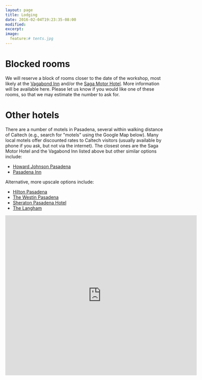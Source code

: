 ```yaml
---
layout: page
title: Lodging
date: 2016-02-04T19:23:35-08:00
modified:
excerpt:
image:
  feature:# tents.jpg
---
```


# Blocked rooms

We will reserve a block of rooms closer to the date of the workshop,
most likely at the
[Vagabond Inn](http://www.vagabondinn.com/california/vagabond-inn-pasadena.aspx)
and/or the
[Saga Motor Hotel](http://www.thesagamotorhotel.com/).
More information will be available here.
Please let us know if you would like one of these rooms, so that we
may estimate the number to ask for.

<!--

We have blocked 20 double rooms at the
[Vagabond Inn](http://www.vagabondinn.com/california/vagabond-inn-pasadena.aspx)
with a booking deadline of TODO. In order to book one of the rooms and
benefit from the reduced rate of USD TODO per night you will have to
phone the Vagabond Inn at [++1 626-449-3170](tel:++1 626-449-3170) and
tell them that the booking is for Unifying GR tests. The earliest
arrival date in the reserved block is TODO and the latest departure
date is TODO

<iframe width="425" height="350" frameborder="0" scrolling="no" marginheight="0" marginwidth="0" src="https://maps.google.com/maps?f=d&amp;source=embed&amp;saddr=Vagabond+Inn+Executive+Pasadena,+East+Colorado+Boulevard,+Pasadena,+CA&amp;daddr=1216+E+California+Blvd,+California+Institute+of+Technology,+Pasadena,+CA+91125&amp;hl=en&amp;geocode=FUMHCQIdr4r1-CEGkCOqwhMTwCmXX-XzWsPCgDEGkCOqwhMTwA%3BFfLeCAIdoIr1-CmbBpzKp8TCgDF6t1MLE5pudA&amp;aq=0&amp;oq=Vaga&amp;sll=34.140918,-118.125451&amp;sspn=0.014652,0.018797&amp;dirflg=w&amp;doflg=ptk&amp;mra=ls&amp;ie=UTF8&amp;t=m&amp;ll=34.140925,-118.125455&amp;spn=0.010031,0.001064&amp;z=15&amp;output=embed"></iframe>

A second set of TODO single and TODO double rooms has been blocked at
the [Saga Motor Hotel](http://www.thesagamotorhotel.com/). TODO of the
double rooms are poolside rooms. Room rates range from USD TODO+tax
(single), USD TODO+tax (double), and USD TODO+tax (poolside double)
and rooms are are available by phoning the Saga
[++1 626-795-0431](tel:++1 626-795-0431) ([800-793-7242](tel:
800-793-7242) toll free) and mentioning "Unifying GR tests" or by
booking online at the
[Saga's Caltech site, here](http://www.thesagamotorhotel.com/caltech.asp). If
booking online, "unifyingGRtests" must be entered in the comments
box. You will have to book by the booking deadline of TODO. The block
on the rooms is TODO through TODO, July TODO.

<iframe width="425" height="350" frameborder="0" scrolling="no" marginheight="0" marginwidth="0" src="https://maps.google.com/maps?f=d&amp;source=s_d&amp;saddr=Saga+Motor+Hotel,+East+Colorado+Boulevard,+Pasadena,+CA&amp;daddr=1216+E+California+Blvd,+California+Institute+of+Technology,+Pasadena,+CA+91125&amp;hl=en&amp;geocode=FU8HCQId5631-CEh1ik07OxnBCm5Is6SU8PCgDEh1ik07OxnBA%3BFfLeCAIdoIr1-CmbBpzKp8TCgDF6t1MLE5pudA&amp;aq=0&amp;oq=Sag&amp;sll=34.140953,-118.121438&amp;sspn=0.014652,0.018797&amp;dirflg=w&amp;doflg=ptk&amp;mra=prev&amp;ie=UTF8&amp;t=m&amp;ll=34.140953,-118.121438&amp;spn=0.014652,0.018797&amp;output=embed"></iframe>

-->


# Other hotels

There are a number of motels in Pasadena, several within walking
distance of Caltech (e.g., search for "motels" using the Google Map
below). Many local motels offer discounted rates to Caltech visitors
(usually available by phone if you ask, but not via the internet). The
closest ones are the Saga Motor Hotel and the Vagabond Inn listed
above but other similar options include:

* [Howard Johnson Pasadena](http://www.hojo.com/hotels/california/pasadena/howard-johnson-pasadena/hotel-overview?hotel_id=36872&iataNumber=00065402&cid=whg_hj_ggl_br&wid=ps:br_whg&tel=18002215891&002=2189879&004=2638774582&005=24443343987&006=40380643702&007=Search&008=&025=c&026=)
* [Pasadena Inn](http://www.oldpasadenainn.com/)

Alternative, more upscale options include:

* [Hilton Pasadena](http://www.hilton.com/search/hi/us/ca/pasadena/0/00000000000/0/0/0/0/50?wt.srch=1)
* [The Westin Pasadena](http://www.starwoodhotels.com/westin/property/overview/index.html?propertyID=1453&PS=LGEN_AA_DNAD_CGGL_TPRP)
* [Sheraton Pasadena Hotel](http://deals.sheraton.com/Sheraton-Pasadena-Hotel-1196/special-offers?PS=LGEN_AA_DNAD_CGGL_TPRP)
* [The Langham](http://pasadena.langhamhotels.com/?semid=tllax-brandsem-2013-cal)

<iframe width="600" height="500" frameborder="0" scrolling="no" marginheight="0" marginwidth="0" src="https://maps.google.com/maps?near=1216+E+California+Blvd,+Pasadena,+California+91125&amp;geocode=FfLeCAIdoIr1-CmbBpzKp8TCgDF6t1MLE5pudA&amp;q=hotel&amp;f=l&amp;sll=34.140925,-118.125455&amp;sspn=0.014652,0.018797&amp;dirflg=w&amp;doflg=ptk&amp;ie=UTF8&amp;hq=hotel&amp;hnear=1216+E+California+Blvd,+Pasadena,+California+91125&amp;t=m&amp;checkin_date=2014-06-22&amp;num_nights=5&amp;fll=34.145411,-118.136072&amp;fspn=0.058604,0.075188&amp;st=115968771510351694523&amp;rq=1&amp;ev=zo&amp;split=1&amp;ll=34.12213,-118.142324&amp;spn=0.058606,0.075188&amp;output=embed"></iframe>

